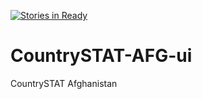 [![Stories in Ready](https://badge.waffle.io/FENIX-Platform-Projects/CountrySTAT-AFG-ui.png?label=ready&title=Ready)](https://waffle.io/FENIX-Platform-Projects/CountrySTAT-AFG-ui)
# CountrySTAT-AFG-ui
CountrySTAT Afghanistan
